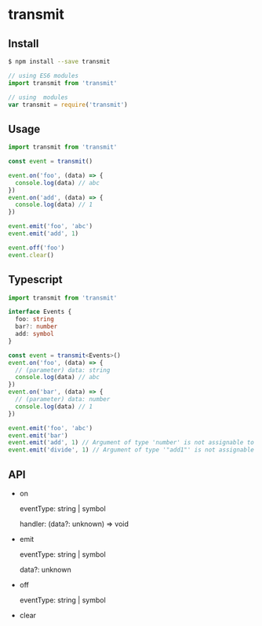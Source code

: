 # transmit

## Install

```sh
$ npm install --save transmit
```

```javascript
// using ES6 modules
import transmit from 'transmit'

// using  modules
var transmit = require('transmit')
```

## Usage

```js
import transmit from 'transmit'

const event = transmit()

event.on('foo', (data) => {
  console.log(data) // abc
})
event.on('add', (data) => {
  console.log(data) // 1
})

event.emit('foo', 'abc')
event.emit('add', 1)

event.off('foo')
event.clear()
```


## Typescript

```ts
import transmit from 'transmit'

interface Events {
  foo: string
  bar?: number
  add: symbol
}

const event = transmit<Events>()
event.on('foo', (data) => {
  // (parameter) data: string
  console.log(data) // abc
})
event.on('bar', (data) => {
  // (parameter) data: number
  console.log(data) // 1
})

event.emit('foo', 'abc')
event.emit('bar')
event.emit('add', 1) // Argument of type 'number' is not assignable to parameter of type 'symbol'
event.emit('divide', 1) // Argument of type '"add1"' is not assignable to parameter of type 'keyof Events'.
```

## API

 - on

    eventType: string | symbol

    handler: (data?: unknown) => void
 - emit

    eventType: string | symbol

    data?: unknown
 - off

    eventType: string | symbol
 - clear
